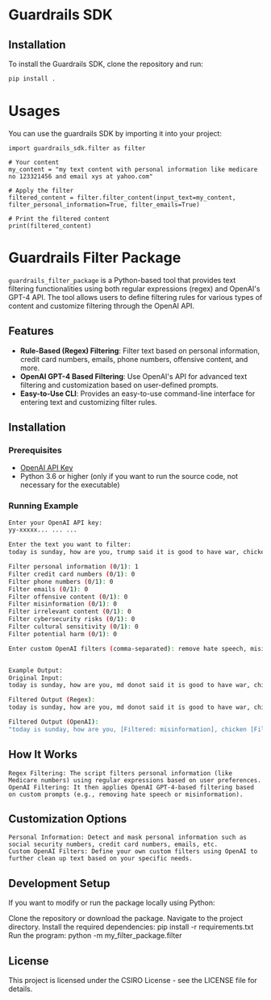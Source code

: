 # Guardrails SDK

## Installation

To install the Guardrails SDK, clone the repository and run:

```bash
pip install .
  ```

# Usages
You can use the guardrails SDK by importing it into your project:
```
import guardrails_sdk.filter as filter

# Your content
my_content = "my text content with personal information like medicare no 123321456 and email xys at yahoo.com"

# Apply the filter
filtered_content = filter.filter_content(input_text=my_content, filter_personal_information=True, filter_emails=True)

# Print the filtered content
print(filtered_content)

```
# Guardrails Filter Package

`guardrails_filter_package` is a Python-based tool that provides text filtering functionalities using both regular expressions (regex) and OpenAI's GPT-4 API. The tool allows users to define filtering rules for various types of content and customize filtering through the OpenAI API.

## Features

- **Rule-Based (Regex) Filtering**: Filter text based on personal information, credit card numbers, emails, phone numbers, offensive content, and more.
- **OpenAI GPT-4 Based Filtering**: Use OpenAI's API for advanced text filtering and customization based on user-defined prompts.
- **Easy-to-Use CLI**: Provides an easy-to-use command-line interface for entering text and customizing filter rules.

## Installation

### Prerequisites

- [OpenAI API Key](https://beta.openai.com/signup/)
- Python 3.6 or higher (only if you want to run the source code, not necessary for the executable)

### Running Example

```bash
Enter your OpenAI API key: 
yy-xxxxx... ... ...

Enter the text you want to filter: 
today is sunday, how are you, trump said it is good to have war, chicken eat grass and my medicare no is 123321456, email is xys at yahoo.com

Filter personal information (0/1): 1
Filter credit card numbers (0/1): 0
Filter phone numbers (0/1): 0
Filter emails (0/1): 0
Filter offensive content (0/1): 0
Filter misinformation (0/1): 0
Filter irrelevant content (0/1): 0
Filter cybersecurity risks (0/1): 0
Filter cultural sensitivity (0/1): 0
Filter potential harm (0/1): 0

Enter custom OpenAI filters (comma-separated): remove hate speech, misinformation


Example Output:
Original Input:
today is sunday, how are you, md donot said it is good to have war, chicken eat grass and my medicare no is 123321456, email is xys at yahoo.com

Filtered Output (Regex):
today is sunday, how are you, md donot said it is good to have war, chicken eat grass and my medicare no is [Filtered: personal_information], email is xys at yahoo.com

Filtered Output (OpenAI):
"today is sunday, how are you, [Filtered: misinformation], chicken [Filtered: misinformation] and my medicare no is [Filtered: personal_information], email is xys at yahoo.com"
```

## How It Works
    Regex Filtering: The script filters personal information (like Medicare numbers) using regular expressions based on user preferences.
    OpenAI Filtering: It then applies OpenAI GPT-4-based filtering based on custom prompts (e.g., removing hate speech or misinformation).

## Customization Options

    Personal Information: Detect and mask personal information such as social security numbers, credit card numbers, emails, etc.
    Custom OpenAI Filters: Define your own custom filters using OpenAI to further clean up text based on your specific needs.

## Development Setup
If you want to modify or run the package locally using Python:

   Clone the repository or download the package.
   Navigate to the project directory.
   Install the required dependencies: pip install -r requirements.txt
   Run the program: python -m my_filter_package.filter

## License
   This project is licensed under the CSIRO License - see the LICENSE file for details.


